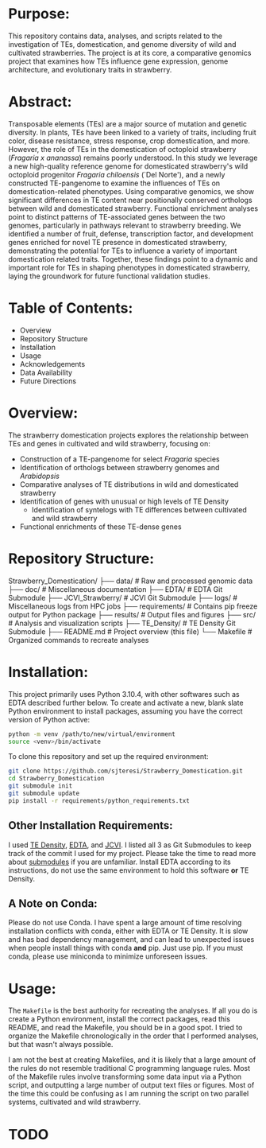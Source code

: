 # Purpose:
This repository contains data, analyses, and scripts related to the investigation of TEs, domestication, and genome diversity of wild and cultivated strawberries.
The project is at its core, a comparative genomics project that examines how TEs influence gene expression, genome architecture, and evolutionary traits in strawberry.

# Abstract:
Transposable elements (TEs) are a major source of mutation and genetic diversity.
In plants, TEs have been linked to a variety of traits, including fruit color, disease resistance, stress response, crop domestication, and more.
However, the role of TEs in the domestication of octoploid strawberry (*Fragaria x ananassa*) remains poorly understood.
In this study we leverage a new high-quality reference genome for domesticated strawberry's wild octoploid progenitor *Fragaria chiloensis* (`Del Norte'), and a newly constructed TE-pangenome to examine the influences of TEs on domestication-related phenotypes.
Using comparative genomics, we show significant differences in TE content near positionally conserved orthologs between wild and domesticated strawberry.
Functional enrichment analyses point to distinct patterns of TE-associated genes between the two genomes, particularly in pathways relevant to strawberry breeding.
We identified a number of fruit, defense, transcription factor, and development genes enriched for novel TE presence in domesticated strawberry, demonstrating the potential for TEs to influence a variety of important domestication related traits.
Together, these findings point to a dynamic and important role for TEs in shaping phenotypes in domesticated strawberry, laying the groundwork for future functional validation studies.

# Table of Contents:
- Overview
- Repository Structure
- Installation
- Usage
- Acknowledgements
- Data Availability
- Future Directions

# Overview:
The strawberry domestication projects explores the relationship between TEs and genes in cultivated and wild strawberry, focusing on:
- Construction of a TE-pangenome for select *Fragaria* species
- Identification of orthologs between strawberry genomes and *Arabidopsis*
- Comparative analyses of TE distributions in wild and domesticated strawberry
- Identification of genes with unusual or high levels of TE Density
	- Identification of syntelogs with TE differences between cultivated and wild strawberry
- Functional enrichments of these TE-dense genes

# Repository Structure:
Strawberry_Domestication/
├── data/             # Raw and processed genomic data
├── doc/              # Miscellaneous documentation
├── EDTA/             # EDTA Git Submodule
├── JCVI_Strawberry/  # JCVI Git Submodule
├── logs/             # Miscellaneous logs from HPC jobs
├── requirements/     # Contains pip freeze output for Python package
├── results/          # Output files and figures
├── src/              # Analysis and visualization scripts
├── TE_Density/       # TE Density Git Submodule
├── README.md         # Project overview (this file)
└── Makefile          # Organized commands to recreate analyses

# Installation:
This project primarily uses Python 3.10.4, with other softwares such as EDTA described further below.
To create and activate a new, blank slate Python environment to install packages, assuming you have the correct version of Python active:
```bash
python -m venv /path/to/new/virtual/environment
source <venv>/bin/activate
```

To clone this repository and set up the required environment:
```bash
git clone https://github.com/sjteresi/Strawberry_Domestication.git
cd Strawberry_Domestication
git submodule init
git submodule update
pip install -r requirements/python_requirements.txt
```

## Other Installation Requirements:
I used [TE Density](https://github.com/sjteresi/TE_Density), [EDTA](https://github.com/oushujun/EDTA), and [JCVI](https://github.com/tanghaibao/jcvi).
I listed all 3 as Git Submodules to keep track of the commit I used for my project.
Please take the time to read more about [submodules](https://git-scm.com/book/en/v2/Git-Tools-Submodules) if you are unfamiliar.
Install EDTA according to its instructions, do not use the same environment to hold this software **or** TE Density.

## A Note on Conda:
Please do not use Conda.
I have spent a large amount of time resolving installation conflicts with conda, either with EDTA or TE Density.
It is slow and has bad dependency management, and can lead to unexpected issues when people install things with conda **and** pip.
Just use pip.
If you must conda, please use miniconda to minimize unforeseen issues.

# Usage:
The `Makefile` is the best authority for recreating the analyses.
If all you do is create a Python environment, install the correct packages, read this README, and read the Makefile, you should be in a good spot.
I tried to organize the Makefile chronologically in the order that I performed analyses, but that wasn't always possible.

I am not the best at creating Makefiles, and it is likely that a large amount of the rules do not resemble traditional C programming language rules.
Most of the Makefile rules involve transforming some data input via a Python script, and outputting a large number of output text files or figures.
Most of the time this could be confusing as I am running the script on two parallel systems, cultivated and wild strawberry.


# TODO
